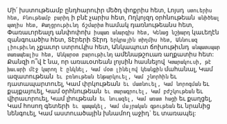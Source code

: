 
Մի՛ խստութեամբ ընդհարուիր մեծդ փոքրիս հետ,
Լոյսդ` ստուերիս հետ,
Բնութեամբ բարիդ` ի բնէ չարիս հետ,
Ողկոյզդ օրհնութեան` անիծեալ պտղիս հետ,
Քաղցրութիւնդ ճշմարիտ` համակ դառնութեանս
հետ,
Փառաւորեալդ անփոփոխ` իսպառ անարգիս հետ,
Կենաց նշխարդ` կաւեղէն զանգուածիս հետ,
Տէրերի Տէրդ` երկրային տիղմիս հետ,
Աննուազ լիութիւնդ` չքաւոր ստրուկիս հետ,
Անկապուտ ճոխութիւնդ` անպատսպար
տառապեալիս հետ,
Անկարօտ բարութիւնդ` ամենաթշուառ աղքատիս
հետ:
Քանզի ո՞վ է նա, որ առաւօտեան լոյսին հասնելով`
Կտարակուսի, թէ խաւարի մէջ կարող է ընկնել,
Կամ մօտ լինելով կեանքին` մահանալ,
Կամ ազատութեան` եւ բռնութեան ենթարկուել,
Կամ շնորհին` եւ դատապարտուել,
Կամ փրկութեան` եւ մատնուել,
Կամ նորոգման` եւ քայքայուել,
Կամ օրհնութեան` եւ տարագրուել,
Կամ բժշկութեան` եւ վիրաւորուել,
Կամ լիութեան` եւ նուազել,
Կամ առատ հացի` եւ քաղցել,
Կամ հոսող գետերի` եւ պապակել,
Կամ մայրական գթութեան` եւ նրանից նենգուել,
Կամ աստուածային խնամող աջիդ` եւ տառապել:


